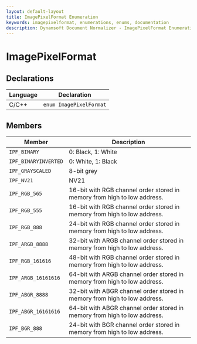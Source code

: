 ```yaml
---
layout: default-layout
title: ImagePixelFormat Enumeration
keywords: imagepixelformat, enumerations, enums, documentation
description: Dynamsoft Document Normalizer - ImagePixelFormat Enumeration
---
```


# ImagePixelFormat

## Declarations

| Language | Declaration |
| -------- | ----------- |
| C/C++ | `enum ImagePixelFormat` |

## Members

| Member | Description |
| ------ | ----------- |
| `IPF_BINARY` | 0: Black, 1: White |
| `IPF_BINARYINVERTED` | 0: White, 1: Black |
| `IPF_GRAYSCALED` | 8-bit grey |
| `IPF_NV21` | NV21 |
| `IPF_RGB_565` | 16-bit with RGB channel order stored in memory from high to low address. |
| `IPF_RGB_555` | 16-bit with RGB channel order stored in memory from high to low address. |
| `IPF_RGB_888` | 24-bit with RGB channel order stored in memory from high to low address. |
| `IPF_ARGB_8888` | 32-bit with ARGB channel order stored in memory from high to low address. |
| `IPF_RGB_161616` | 48-bit with RGB channel order stored in memory from high to low address. |
| `IPF_ARGB_16161616` | 64-bit with ARGB channel order stored in memory from high to low address. |
| `IPF_ABGR_8888` | 32-bit with ABGR channel order stored in memory from high to low address. |
| `IPF_ABGR_16161616` | 64-bit with ABGR channel order stored in memory from high to low address. |
| `IPF_BGR_888` | 24-bit with BGR channel order stored in memory from high to low address. |
